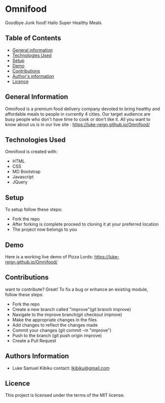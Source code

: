 # Omnifood
Goodbye Junk food! Hallo Super Healthy Meals

## Table of Contents
* [General information](#general-information)
* [Technologies Used](#technologies-used)
* [Setup](#setup)
* [Demo](#demo)
* [Contributions](#contributions)
* [Author's information](#author's-information)
* [Licence](#licence)

## General Information
Omnifood is a premium food delivery company devoted to bring healthy and affordable meals to people in currently 4 cities.
Our target audience are busy people who don't have time to cook or don't like it.
All you want to know about us is in our live site : https://luke-reign.github.io/Omnifood/

## Technologies Used
Omnifood is created with:
* HTML
* CSS
* MD Bootstrap
* Javascript
* JQuery

## Setup
To setup follow these steps:
* Fork the repo
* After forking is complete proceed to cloning it at your preferred location
* The project now belongs to you

## Demo
Here is a working live demo of Pizza Lords:
https://luke-reign.github.io/Omnifood/

## Contributions
want to contribute? Great!
To fix a bug or enhance an existing module, follow these steps:
* Fork the repo
* Create a new branch called "improve"(git branch improve)
* Navigate to the improve branch(git checkout improve)
* Make the appropriate changes in the files
* Add changes to reflect the changes made
* Commit your changes (git commit -m "improve")
* Push to the branch (git push origin improve)
* Create a Pull Request

## Authors Information
* Luke Samuel Kibiku
contact: lkibiku@gmail.com

## Licence
This project is licensed under the terms of the MIT license.

